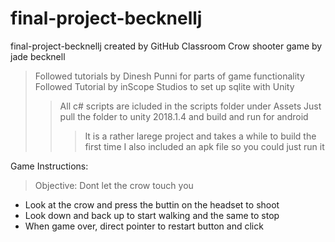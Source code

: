 # final-project-becknellj
final-project-becknellj created by GitHub Classroom
Crow shooter game by jade becknell
>Followed tutorials by  Dinesh Punni for parts of game functionality
>Followed Tutorial by inScope Studios to set up sqlite with Unity
>>All c# scripts are icluded in the scripts folder under Assets
>>Just pull the folder to unity 2018.1.4 and build and run for android
>>>It is a rather larege project and takes a while to build the first time
>>>I also included an apk file so you could just run it

Game Instructions:
>Objective: Dont let the crow touch you
- Look at the crow and press the buttin on the headset to shoot
- Look down and back up to start walking and the same to stop
- When game over, direct pointer to restart button and click
